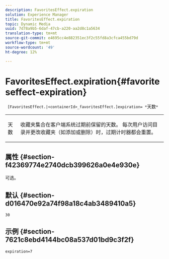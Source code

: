 ```yaml
---
description: FavoritesEffect.expiration
solution: Experience Manager
title: FavoritesEffect.expiration
topic: Dynamic Media
uuid: 7d78a9b5-6daf-47cb-a220-aa2d8c1a5634
translation-type: tm+mt
source-git-commit: e4695cc4e882351ec3f2c55fd8a3cfca455bd79d
workflow-type: tm+mt
source-wordcount: '49'
ht-degree: 12%

---
```



# FavoritesEffect.expiration{#favoriteseffect-expiration}

` [FavoritesEffect.|<containerId>_favoritesEffect.]expiration= *`天数`*`

<table id="table_2B109D2F91E64B5382B31921C3780FA5"> 
 <tbody> 
  <tr> 
   <td colname="col1"> <p><span class="codeph"><span class="varname"> 天数</span></span> </p> </td> 
   <td colname="col2"> <p> 收藏夹集合在客户端系统过期前保留的天数。 每次用户访问目录并更改收藏夹（如添加或删除）时，过期计时器都会重置。 </p> </td> 
  </tr> 
 </tbody> 
</table>

## 属性 {#section-f42369774e2740dcb399626a0e4e930e}

可选。

## 默认 {#section-d016470e92a74f98a18c4ab3489410a5}

`30`

## 示例 {#section-7621c8ebd4144bc08a537d01bd9c3f2f}

`expiration=7`
